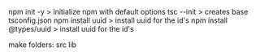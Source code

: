 <!-- 
Step 1: Create A TypeScript Project
    1. Create a new node project by initializing npm in your project's folder.
    2. Make it a TypeScript project by installing TypeScript.
    3. Configure your `tsconfig` to align with our recommended options for this project.
    4. Use npm to install `uuid` and the corresponding types for `uuid`.
 -->

npm init -y  > initialize npm with default options
tsc --init  > creates base tsconfig.json
npm install uuid  > install uuid for the id's
npm install @types/uuid  > install uuid for the id's

make folders:
src
lib

